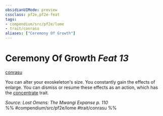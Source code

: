 ```yaml
---
obsidianUIMode: preview
cssclass: pf2e,pf2e-feat
tags:
- compendium/src/pf2e/lome
- trait/conrasu
aliases: ["Ceremony Of Growth"]
---
```

# Ceremony Of Growth  *Feat 13*  
[conrasu](../../rules/traits/conrasu-loag.md)  


You can alter your exoskeleton's size. You constantly gain the effects of enlarge. You can dismiss or resume these effects as an action, which has the [concentrate](../../rules/traits/concentrate.md) trait.

*Source: Lost Omens: The Mwangi Expanse p. 110*  
%% #compendium/src/pf2e/lome #trait/conrasu %%